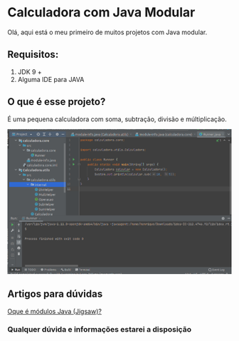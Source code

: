 # Calculadora com Java Modular

Olá, aqui está o meu primeiro de muitos projetos com Java modular.

## Requisitos:
1. JDK 9 +
2. Alguma IDE para JAVA

## O que é esse projeto?
É uma pequena calculadora com soma, subtração, divisão e múltiplicação.



<img src="/exemplo.png" alt="Exemplo do projeto"/>

## Artigos para dúvidas

[Oque é módulos Java (Jigsaw)?](https://www.infoq.com/br/articles/Java-Jigsaw-Migration-Guide/)

### Qualquer dúvida e informações estarei a disposição


